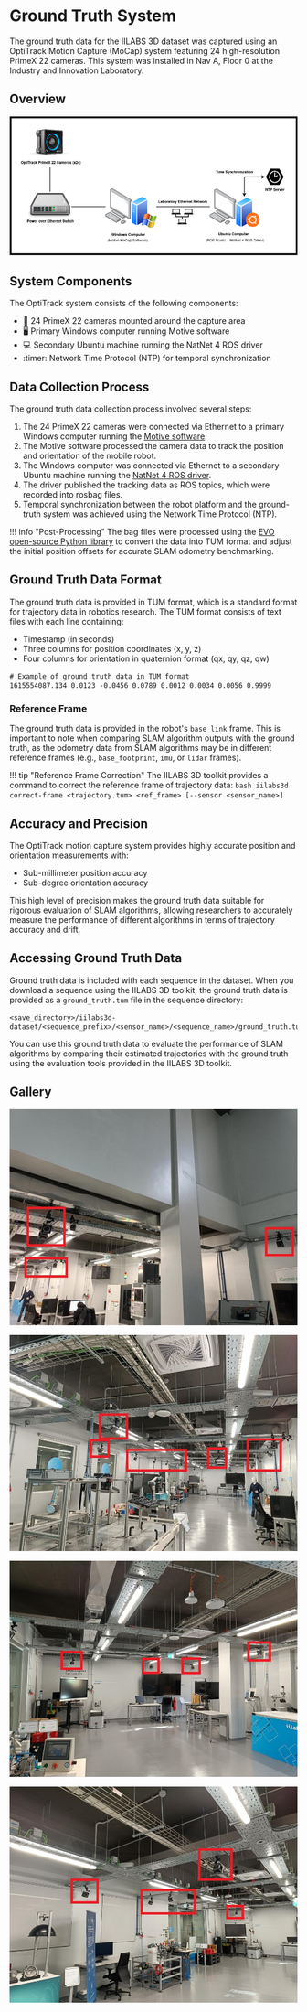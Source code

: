 # Ground Truth System

The ground truth data for the IILABS 3D dataset was captured using an OptiTrack Motion Capture (MoCap) system featuring 24 high-resolution PrimeX 22 cameras. This system was installed in Nav A, Floor 0 at the Industry and Innovation Laboratory.

## Overview

![Overview](../../assets/dataset/ground_truth/overview.png)

## System Components

The OptiTrack system consists of the following components:

- :movie_camera: 24 PrimeX 22 cameras mounted around the capture area
- :desktop_computer: Primary Windows computer running Motive software
- :computer: Secondary Ubuntu machine running the NatNet 4 ROS driver
- :timer: Network Time Protocol (NTP) for temporal synchronization

## Data Collection Process

The ground truth data collection process involved several steps:

1. The 24 PrimeX 22 cameras were connected via Ethernet to a primary Windows computer running the [Motive software](https://optitrack.com/software/motive).
2. The Motive software processed the camera data to track the position and orientation of the mobile robot.
3. The Windows computer was connected via Ethernet to a secondary Ubuntu machine running the [NatNet 4 ROS driver](https://github.com/L2S-lab/natnet_ros_cpp).
4. The driver published the tracking data as ROS topics, which were recorded into rosbag files.
5. Temporal synchronization between the robot platform and the ground-truth system was achieved using the Network Time Protocol (NTP).

!!! info "Post-Processing"
    The bag files were processed using the [EVO open-source Python library](https://github.com/MichaelGrupp/evo) to convert the data into TUM format and adjust the initial position offsets for accurate SLAM odometry benchmarking.

## Ground Truth Data Format

The ground truth data is provided in TUM format, which is a standard format for trajectory data in robotics research. The TUM format consists of text files with each line containing:

- Timestamp (in seconds)
- Three columns for position coordinates (x, y, z)
- Four columns for orientation in quaternion format (qx, qy, qz, qw)

```
# Example of ground truth data in TUM format
1615554087.134 0.0123 -0.0456 0.0789 0.0012 0.0034 0.0056 0.9999
```

### Reference Frame

The ground truth data is provided in the robot's `base_link` frame. This is important to note when comparing SLAM algorithm outputs with the ground truth, as the odometry data from SLAM algorithms may be in different reference frames (e.g., `base_footprint`, `imu`, or `lidar` frames).

!!! tip "Reference Frame Correction"
    The IILABS 3D toolkit provides a command to correct the reference frame of trajectory data:
    ```bash
    iilabs3d correct-frame <trajectory.tum> <ref_frame> [--sensor <sensor_name>]
    ```

## Accuracy and Precision

The OptiTrack motion capture system provides highly accurate position and orientation measurements with:

- Sub-millimeter position accuracy
- Sub-degree orientation accuracy

This high level of precision makes the ground truth data suitable for rigorous evaluation of SLAM algorithms, allowing researchers to accurately measure the performance of different algorithms in terms of trajectory accuracy and drift.

## Accessing Ground Truth Data

Ground truth data is included with each sequence in the dataset. When you download a sequence using the IILABS 3D toolkit, the ground truth data is provided as a `ground_truth.tum` file in the sequence directory:

```
<save_directory>/iilabs3d-dataset/<sequence_prefix>/<sensor_name>/<sequence_name>/ground_truth.tum
```

You can use this ground truth data to evaluate the performance of SLAM algorithms by comparing their estimated trajectories with the ground truth using the evaluation tools provided in the IILABS 3D toolkit.

## Gallery

<div class="grid" markdown>

![](../../assets/dataset/ground_truth/optitrack_cameras_1_anotated.jpg)

![](../../assets/dataset/ground_truth/optitrack_cameras_2_anotated.jpg)

![](../../assets/dataset/ground_truth/optitrack_cameras_3_anotated.jpg)

![](../../assets/dataset/ground_truth/optitrack_cameras_4_anotated.jpg)

</div>